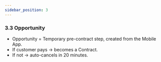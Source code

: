 ```yaml
---
sidebar_position: 3
---
```


### 3.3 **Opportunity**

- Opportunity = Temporary pre-contract step, created from the Mobile App.
- If customer pays → becomes a Contract.
- If not → auto-cancels in 20 minutes.